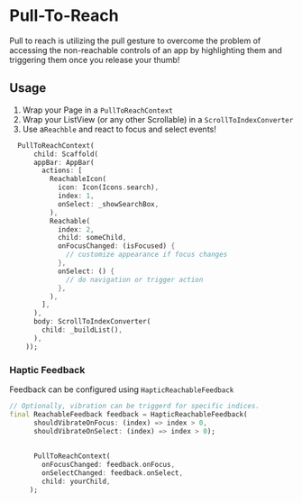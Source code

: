 # Pull-To-Reach

Pull to reach is utilizing the pull gesture to overcome the problem of accessing the non-reachable controls of an app by highlighting them and triggering them once you release your thumb!


## Usage

1. Wrap your Page in a `PullToReachContext`
2. Wrap your ListView (or any other Scrollable) in a `ScrollToIndexConverter`
3. Use  a`Reachble` and react to focus and select events!
 
```dart
  PullToReachContext(
      child: Scaffold(
      appBar: AppBar(
        actions: [
          ReachableIcon(
            icon: Icon(Icons.search),
            index: 1,
            onSelect: _showSearchBox,
          ),
          Reachable(
            index: 2,
            child: someChild,
            onFocusChanged: (isFocused) {
              // customize appearance if focus changes
            },
            onSelect: () {
              // do navigation or trigger action
            },
          ),
        ],
      ),
      body: ScrollToIndexConverter(
        child: _buildList(),
      ),
    ));
```



### Haptic Feedback

Feedback can be configured using `HapticReachableFeedback`

```dart
// Optionally, vibration can be triggerd for specific indices.
final ReachableFeedback feedback = HapticReachableFeedback(
      shouldVibrateOnFocus: (index) => index > 0,
      shouldVibrateOnSelect: (index) => index > 0);
      
      
      PullToReachContext(
        onFocusChanged: feedback.onFocus,
        onSelectChanged: feedback.onSelect,
        child: yourChild,
     );
```





